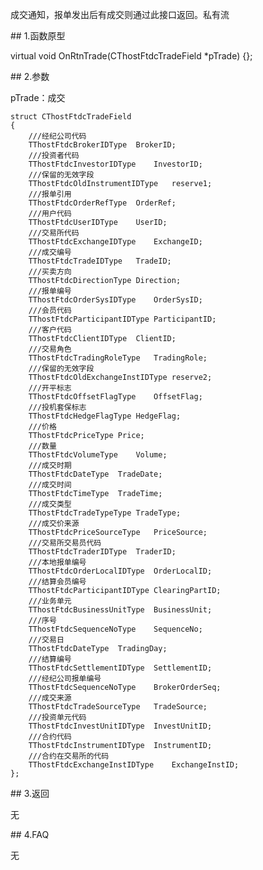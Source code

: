 <p>成交通知，报单发出后有成交则通过此接口返回。私有流</p>
<span class="anchor" id="8beb62c7-3114-4568-97a6-5f0acb1d91b4"></span>
## 1.函数原型
<p>virtual void OnRtnTrade(CThostFtdcTradeField *pTrade) {};</p>
<span class="anchor" id="065b8aa8-20f8-458d-9d72-76f8d714b4c1"></span>
## 2.参数
<p>pTrade：成交</p>
<pre><code>struct CThostFtdcTradeField
{
    ///经纪公司代码
    TThostFtdcBrokerIDType  BrokerID;
    ///投资者代码
    TThostFtdcInvestorIDType    InvestorID;
    ///保留的无效字段
    TThostFtdcOldInstrumentIDType   reserve1;
    ///报单引用
    TThostFtdcOrderRefType  OrderRef;
    ///用户代码
    TThostFtdcUserIDType    UserID;
    ///交易所代码
    TThostFtdcExchangeIDType    ExchangeID;
    ///成交编号
    TThostFtdcTradeIDType   TradeID;
    ///买卖方向
    TThostFtdcDirectionType Direction;
    ///报单编号
    TThostFtdcOrderSysIDType    OrderSysID;
    ///会员代码
    TThostFtdcParticipantIDType ParticipantID;
    ///客户代码
    TThostFtdcClientIDType  ClientID;
    ///交易角色
    TThostFtdcTradingRoleType   TradingRole;
    ///保留的无效字段
    TThostFtdcOldExchangeInstIDType reserve2;
    ///开平标志
    TThostFtdcOffsetFlagType    OffsetFlag;
    ///投机套保标志
    TThostFtdcHedgeFlagType HedgeFlag;
    ///价格
    TThostFtdcPriceType Price;
    ///数量
    TThostFtdcVolumeType    Volume;
    ///成交时期
    TThostFtdcDateType  TradeDate;
    ///成交时间
    TThostFtdcTimeType  TradeTime;
    ///成交类型
    TThostFtdcTradeTypeType TradeType;
    ///成交价来源
    TThostFtdcPriceSourceType   PriceSource;
    ///交易所交易员代码
    TThostFtdcTraderIDType  TraderID;
    ///本地报单编号
    TThostFtdcOrderLocalIDType  OrderLocalID;
    ///结算会员编号
    TThostFtdcParticipantIDType ClearingPartID;
    ///业务单元
    TThostFtdcBusinessUnitType  BusinessUnit;
    ///序号
    TThostFtdcSequenceNoType    SequenceNo;
    ///交易日
    TThostFtdcDateType  TradingDay;
    ///结算编号
    TThostFtdcSettlementIDType  SettlementID;
    ///经纪公司报单编号
    TThostFtdcSequenceNoType    BrokerOrderSeq;
    ///成交来源
    TThostFtdcTradeSourceType   TradeSource;
    ///投资单元代码
    TThostFtdcInvestUnitIDType  InvestUnitID;
    ///合约代码
    TThostFtdcInstrumentIDType  InstrumentID;
    ///合约在交易所的代码
    TThostFtdcExchangeInstIDType    ExchangeInstID;
};
</code></pre>
<span class="anchor" id="56747916-a476-4be9-b235-bc498bca37ca"></span>
## 3.返回
<p>无</p>
<span class="anchor" id="a95121b3-71c8-499b-8a13-a461e548e751"></span>
## 4.FAQ
<p>无</p>
